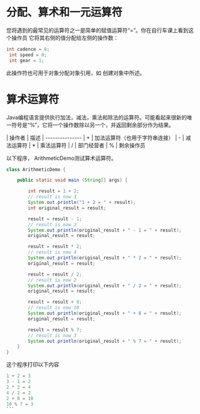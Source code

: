 # 分配、算术和一元运算符

您将遇到的最常见的运算符之一是简单的赋值运算符“=”。你在自行车课上看到这个操作员 它将其右侧的值分配给左侧的操作数：
```java
int cadence = 0;
 int speed = 0;
 int gear = 1;
```

此操作符也可用于对象分配对象引用，如 创建对象中所述。

# 算术运算符
Java编程语言提供执行加法，减法，乘法和除法的运算符。可能看起来很新的唯一符号是“%”，它将一个操作数除以另一个，并返回剩余部分作为结果。

| 操作者	| 描述
| ---------------
| +	| 加法运算符（也用于字符串连接）
| -	| 减法运算符
| *	| 乘法运算符
| /	| 部门经营者
| %	| 剩余操作员

以下程序， ArithmeticDemo测试算术运算符。

```java
class ArithmeticDemo {

    public static void main (String[] args) {

        int result = 1 + 2;
        // result is now 3
        System.out.println("1 + 2 = " + result);
        int original_result = result;

        result = result - 1;
        // result is now 2
        System.out.println(original_result + " - 1 = " + result);
        original_result = result;

        result = result * 2;
        // result is now 4
        System.out.println(original_result + " * 2 = " + result);
        original_result = result;

        result = result / 2;
        // result is now 2
        System.out.println(original_result + " / 2 = " + result);
        original_result = result;

        result = result + 8;
        // result is now 10
        System.out.println(original_result + " + 8 = " + result);
        original_result = result;

        result = result % 7;
        // result is now 3
        System.out.println(original_result + " % 7 = " + result);
    }
}

```

这个程序打印以下内容
````java
1 + 2 = 3
3 - 1 = 2
2 * 2 = 4
4 / 2 = 2
2 + 8 = 10
10 % 7 = 3
```